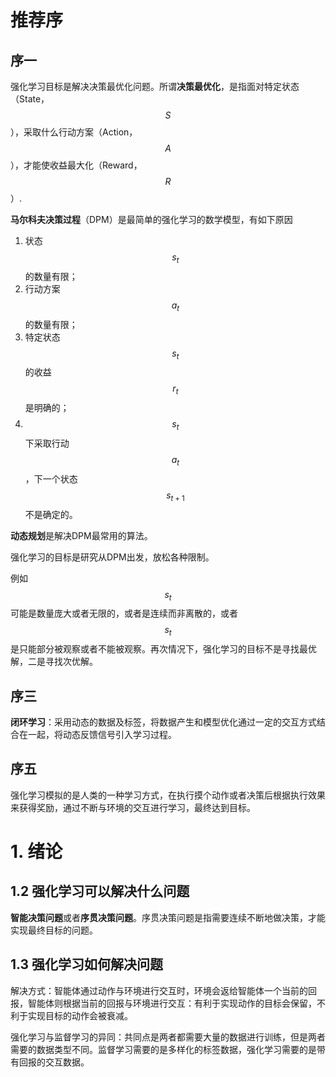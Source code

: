 # 推荐序

## 序一

强化学习目标是解决决策最优化问题。所谓**决策最优化**，是指面对特定状态（State，$$S$$），采取什么行动方案（Action，$$A$$），才能使收益最大化（Reward，$$R$$）.

**马尔科夫决策过程**（DPM）是最简单的强化学习的数学模型，有如下原因

1. 状态$$s_t$$的数量有限；
2. 行动方案$$a_t$$的数量有限；
3. 特定状态$$s_t$$的收益$$r_t$$是明确的；
4. $$s_t$$下采取行动$$a_t$$，下一个状态$$s_{t+1}$$不是确定的。

**动态规划**是解决DPM最常用的算法。

强化学习的目标是研究从DPM出发，放松各种限制。

例如$$s_t$$可能是数量庞大或者无限的，或者是连续而非离散的，或者$$s_t$$是只能部分被观察或者不能被观察。再次情况下，强化学习的目标不是寻找最优解，二是寻找次优解。

## 序三

**闭环学习**：采用动态的数据及标签，将数据产生和模型优化通过一定的交互方式结合在一起，将动态反馈信号引入学习过程。

## 序五

强化学习模拟的是人类的一种学习方式，在执行摸个动作或者决策后根据执行效果来获得奖励，通过不断与环境的交互进行学习，最终达到目标。



# 1. 绪论

## 1.2 强化学习可以解决什么问题

**智能决策问题**或者**序贯决策问题**。序贯决策问题是指需要连续不断地做决策，才能实现最终目标的问题。

## 1.3 强化学习如何解决问题

解决方式：智能体通过动作与环境进行交互时，环境会返给智能体一个当前的回报，智能体则根据当前的回报与环境进行交互：有利于实现动作的目标会保留，不利于实现目标的动作会被衰减。

强化学习与监督学习的异同：共同点是两者都需要大量的数据进行训练，但是两者需要的数据类型不同。监督学习需要的是多样化的标签数据，强化学习需要的是带有回报的交互数据。





























